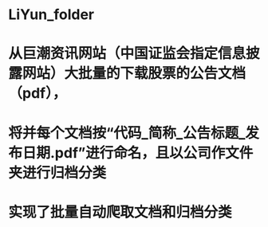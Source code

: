 # LiYun_folder
# 从巨潮资讯网站（中国证监会指定信息披露网站）大批量的下载股票的公告文档（pdf），
# 将并每个文档按“代码_简称_公告标题_发布日期.pdf”进行命名，且以公司作文件夹进行归档分类
# 实现了批量自动爬取文档和归档分类
